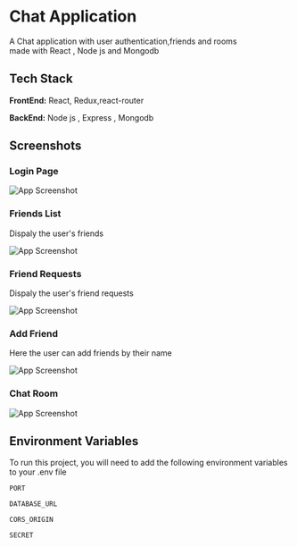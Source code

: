 
# Chat Application

A Chat application with user authentication,friends and rooms   
made with React , Node js and Mongodb 



## Tech Stack

**FrontEnd:** React, Redux,react-router

**BackEnd:** Node js , Express , Mongodb


## Screenshots

### Login Page
![App Screenshot](https://i.imgur.com/JSkzrKH.jpg)
### Friends List
Dispaly the user's friends

![App Screenshot](https://i.imgur.com/9iRKoDO.jpg)
### Friend Requests
Dispaly the user's friend requests

![App Screenshot](https://i.imgur.com/P41qosM.jpg)
### Add Friend
Here the user can add friends by their name

![App Screenshot](https://i.imgur.com/irXXo6k.jpg)
### Chat Room

![App Screenshot](https://i.imgur.com/6XiTimD.jpg)


## Environment Variables

To run this project, you will need to add the following environment variables to your .env file

`PORT`

`DATABASE_URL`

`CORS_ORIGIN`

`SECRET`

